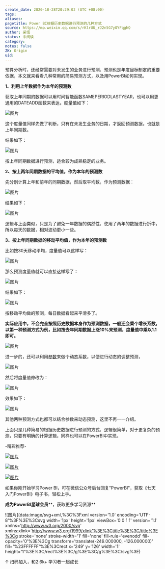 ```yaml
---
create_date: 2020-10-28T20:29:02 (UTC +08:00)
tags:
aliases:
pagetitle: Power BI根据历史数据进行预测的几种方式
source: https://mp.weixin.qq.com/s/rKlrUU_rJ2n5G7yOYFqghQ
author: 采悟
status: 未阅读
category:
notes: false
ZK: Origin
uid:
---
```


预算分析时，还经常需要对未发生的业务进行预测，预测也是年度目标制定的重要依据，本文就来看看几种常用的简易预测方式，以及用PowerBI如何实现。

**1、利用上年数据作为本年的预测数**

获取上年同期的数据可以用时间智能函数SAMEPERIODLASTYEAR，也可以用更通用的DATEADD函数来表达，度量值如下：  

![图片](https://mmbiz.qpic.cn/mmbiz_png/aHEbZtANQJO3fAjtwgJL5vnGf6HBRNweMgoEYURuicZMcQofvb0KhtULr2AcDIkMH10ohQQCKPwjsfxwYobPhGQ/640?wx_fmt=png&wxfrom=5&wx_lazy=1&wx_co=1)

这个度量值同样先做了判断，只有在未发生业务的日期，才返回预测数据，也就是上年同期数。

结果如下：  

![图片](https://mmbiz.qpic.cn/mmbiz_png/aHEbZtANQJO3fAjtwgJL5vnGf6HBRNweic84Zr7RdWhJHRqq0hv8vYsvO753QtC0wiaclC7p1nt35uQDPLczvpcA/640?wx_fmt=png&wxfrom=5&wx_lazy=1&wx_co=1)

按上年同期数据进行预测，适合较为成熟稳定的业务。

**2、按上两年同期数据的平均值，作为本年的预测数**

先分别计算上年和前年的同期数据，然后取平均数，作为预测数据：

![图片](https://mmbiz.qpic.cn/mmbiz_png/aHEbZtANQJO3fAjtwgJL5vnGf6HBRNwe43IAVTrustFV4gDjUvzUzaUIiaziarcd9eaD7G8uVUaXW9FibkGFk1cAA/640?wx_fmt=png&wxfrom=5&wx_lazy=1&wx_co=1)

结果如下：

![图片](https://mmbiz.qpic.cn/mmbiz_png/aHEbZtANQJO3fAjtwgJL5vnGf6HBRNwevydgIcojIQ8qYjFDIA2hFpuzW1X5dCPuibcoQZzqbxyJtiaG8QkMuib6g/640?wx_fmt=png&wxfrom=5&wx_lazy=1&wx_co=1)

逻辑与上面类似，只是为了避免一年数据的偶然性，使用了两年的数据进行折中，所以每天的数据，相对波动更小一些。

**3、按上年同期数据的移动平均值，作为本年的预测数**

比如按30天移动平均，度量值可以这样写：

![图片](https://mmbiz.qpic.cn/mmbiz_png/aHEbZtANQJO3fAjtwgJL5vnGf6HBRNwePIMuOwSSYbASKQjdSpUpUXqMKMpyGUqPtZp2wIzLt8PTU23UYnKtyQ/640?wx_fmt=png&wxfrom=5&wx_lazy=1&wx_co=1)

那么预测度量值就可以直接这样写了：

![图片](https://mmbiz.qpic.cn/mmbiz_png/aHEbZtANQJO3fAjtwgJL5vnGf6HBRNwe5LxRABmnf2CodVD4sucEODdiagOFnA6rN9MNyBYVxjf0QyeIPr8PV0Q/640?wx_fmt=png&wxfrom=5&wx_lazy=1&wx_co=1)

结果如下：

![图片](https://mmbiz.qpic.cn/mmbiz_png/aHEbZtANQJO3fAjtwgJL5vnGf6HBRNwepJ3Rwy156vJ9PBxqxFDpibQjBDY7tlN2yqiaBFldVb02vFzHK5EKTlzA/640?wx_fmt=png&wxfrom=5&wx_lazy=1&wx_co=1)

按移动平均做的预测，每日数据看起来平滑多了。

**实际应用中，不会完全按照历史数据本身作为预测数据，一般还会乘个增长系数，以第一种预测方式为例，比如按去年同期数据上涨10%来预测，度量值中乘以1.1即可。**

![图片](https://mmbiz.qpic.cn/mmbiz_png/aHEbZtANQJO3fAjtwgJL5vnGf6HBRNweFKtuPLomQkWUcW4SKpppKok8DJqAicxibAicYK7Ea4MxaqYetAiceoe06A/640?wx_fmt=png&wxfrom=5&wx_lazy=1&wx_co=1)

进一步的，还可以利用[参数](http://mp.weixin.qq.com/s?__biz=MzA4MzQwMjY4MA==&mid=2484067672&idx=1&sn=1a141b81b4e20f83cabf410164f55974&chksm=8e0c778fb97bfe9904d988eb9972b26436c260e575d008d1414076b86df997fee74dc559ec73&scene=21#wechat_redirect)来做个动态系数，以便进行动态的调整预测，

![图片](https://mmbiz.qpic.cn/mmbiz_png/aHEbZtANQJO3fAjtwgJL5vnGf6HBRNweWS4iamsY4pOjVunZO0D7j2dtV6zENovYYvAxxE5J6eQBeae8aB4ngEA/640?wx_fmt=png&wxfrom=5&wx_lazy=1&wx_co=1)

然后将度量值修改为：

![图片](https://mmbiz.qpic.cn/mmbiz_png/aHEbZtANQJO3fAjtwgJL5vnGf6HBRNwenDC5qHD6vGnURpKSOr53aQ16wZ9TJxiag3Qo9iaJuhlqq1kyibhOrF6Jw/640?wx_fmt=png&wxfrom=5&wx_lazy=1&wx_co=1)

效果如下：  

![图片](https://mmbiz.qpic.cn/mmbiz_gif/aHEbZtANQJO3fAjtwgJL5vnGf6HBRNweP6icQ1YZWzgFjp8bKVRJ3581EznnnntM7Bp31BBx5hs1cuU1nlkM8Qg/640?wx_fmt=gif&wxfrom=5&wx_lazy=1)

其他两种预测方式也都可以结合参数来动态预测，这里不再一一介绍。

上面只是几种简易的根据历史数据进行预测的方式，逻辑很简单，对于更复杂的预测，只要有明确的计算逻辑，同样也可以在PowerBI中实现。

\-精彩推荐-

[![图片](https://mmbiz.qpic.cn/mmbiz_jpg/aHEbZtANQJP8Cvmfx7v8oUqdoQaMmuDAG2GibhzIydz7aGIyMr9drbJx6vevzfXib5D6NFtuR4Qu3TVQibQRqrVWg/640?wx_fmt=jpeg&wxfrom=5&wx_lazy=1&wx_co=1)](http://mp.weixin.qq.com/s?__biz=MzA4MzQwMjY4MA==&mid=2484072121&idx=1&sn=4b6b96811e263c4079f606cfab14976f&chksm=8e0c446eb97bcd7876ffa2d5bb5feae5c175353d1e957b72ae3732ad67c89a6f9f42c61af833&scene=21#wechat_redirect)

[![图片](https://mmbiz.qpic.cn/mmbiz_jpg/aHEbZtANQJMst6LMfyIX5sg2QmEtLfjxR5h1x8nrN7ibw97H9HjLSB59iaf2JLMtwY8OUcKiacK35ybYfpaoVNuGQ/640?wx_fmt=jpeg&wxfrom=5&wx_lazy=1&wx_co=1)](http://mp.weixin.qq.com/s?__biz=MzA4MzQwMjY4MA==&mid=2484071399&idx=1&sn=44b4ba20c1cbe657f77b6c8d144b2b30&chksm=8e0c4130b97bc826d87746723f940404ce82ac9ebb38572bbfb1a89d7a48aaa750dffd92a28d&scene=21#wechat_redirect)

[![图片](https://mmbiz.qpic.cn/mmbiz_jpg/aHEbZtANQJNCQ4pzSiaQOMPia6kNbbF0gtHORfNDsk1ibQ1luXtyibbDsnnwJXvdSpKwfPlcJCZSlvWYOK6p6VGeqw/640?wx_fmt=jpeg&wxfrom=5&wx_lazy=1&wx_co=1)](http://mp.weixin.qq.com/s?__biz=MzA4MzQwMjY4MA==&mid=2484070526&idx=1&sn=fd4131317654df2ee7619cfc58e2987c&chksm=8e0c42a9b97bcbbff556f8cb013259a7981c0847d4ea656d63af3a438af3aa33a38974d7145a&scene=21#wechat_redirect)

如果你刚开始学习Power BI，可在微信公众号后台回复"PowerBI"，获取《七天入门PowerBI》电子书，轻松上手。

**成为PowerBI星球会员****，获取更多学习资源**

![图片](data:image/svg+xml,%3C%3Fxml version='1.0' encoding='UTF-8'%3F%3E%3Csvg width='1px' height='1px' viewBox='0 0 1 1' version='1.1' xmlns='http://www.w3.org/2000/svg' xmlns:xlink='http://www.w3.org/1999/xlink'%3E%3Ctitle%3E%3C/title%3E%3Cg stroke='none' stroke-width='1' fill='none' fill-rule='evenodd' fill-opacity='0'%3E%3Cg transform='translate(-249.000000, -126.000000)' fill='%23FFFFFF'%3E%3Crect x='249' y='126' width='1' height='1'%3E%3C/rect%3E%3C/g%3E%3C/g%3E%3C/svg%3E)

↑ 扫码加入，和2.6k+ 学习者一起成长

